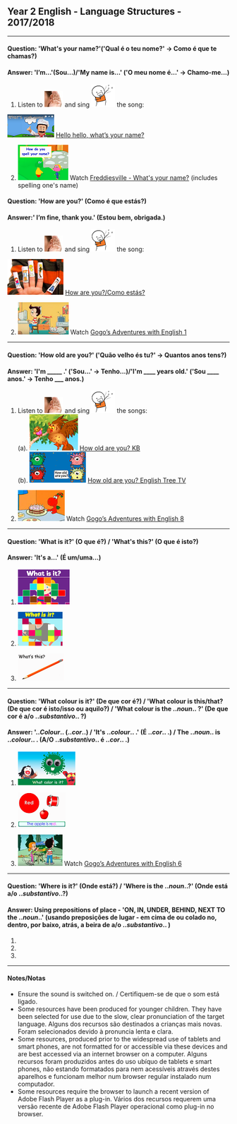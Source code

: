 ## Year 2 English - Language Structures - 2017/2018

***

#### Question: 'What's your name?'('Qual é o teu nome?' -> Como é que te chamas?)
#### Answer: 'I’m…'(Sou...)/'My name is…' ('O meu nome é...' -> Chamo-me...)

1. Listen to ![listen](/images/listen.png) and sing ![sing](/images/sing.png) the song:  

[![wyn](/images/wyn1.png)](https://www.youtube.com/watch?v=Uv1JkBL5728) [Hello hello, what’s your name?](https://www.youtube.com/watch?v=Uv1JkBL5728)  

2. [![frna](/images/frna.PNG)](https://www.youtube.com/watch?v=EDmWNJ144oY) Watch [Freddiesville - What's your name?](https://www.youtube.com/watch?v=EDmWNJ144oY) (includes spelling one's name)

#### Question: 'How are you?' (Como é que estás?)
#### Answer:' I’m fine, thank you.' (Estou bem, obrigada.)

1. Listen to ![listen](/images/listen.png) and sing ![sing](/images/sing.png) the song: 

[![hays](/images/hays.PNG)](https://www.youtube.com/watch?v=LxhOv3KnfA8) [How are you?/Como estás?](https://www.youtube.com/watch?v=LxhOv3KnfA8)  

2. [![gae1](/images/gae1.PNG)](https://www.youtube.com/watch?v=9R5-W3bMX4E) Watch [Gogo’s Adventures with English 1](https://www.youtube.com/watch?v=9R5-W3bMX4E) 

***

#### Question: 'How old are you?' ('Quão velho és tu?' -> Quantos anos tens?)
#### Answer: 'I'm _____ .' ('Sou...' -> Tenho...)/'I'm ____ years old.' ('Sou ____ anos.' -> Tenho ___ anos.)

1. Listen to ![listen](/images/listen.png) and sing ![sing](/images/sing.png) the songs:  
(a). [![hoaykb](/images/hoaykb.png)](https://www.youtube.com/watch?v=P__4P20BlGo) [How old are you? KB](https://www.youtube.com/watch?v=P__4P20BlGo)  
(b). [![hoay](/images/hoay.PNG)](https://www.youtube.com/watch?v=x2cI4ZgsYU4) [How old are you? English Tree TV](https://www.youtube.com/watch?v=x2cI4ZgsYU4)

2. [![gae8](/images/gae8.PNG)](https://www.youtube.com/watch?v=sn4sp4YGz0E) Watch [Gogo’s Adventures with English 8](https://www.youtube.com/watch?v=sn4sp4YGz0E)

*** 

#### Question: 'What is it?' (O que é?) / 'What's this?' (O que é isto?)
#### Answer: 'It's a...' (É um/uma...)

1. [![fket](/images/fket.PNG)](https://www.youtube.com/watch?v=8-SWzpdcl6E)

2. [![fkea](/images/fkea.png)](https://www.youtube.com/watch?v=D_sdGxUxz_4)

3. [![dewt](/images/dewt.png)](https://youtu.be/TARreOtrWUg)

*** 

#### Question: 'What colour is it?' (De que cor é?) / 'What colour is this/that? (De que cor é isto/isso ou aquilo?) / 'What colour is the ..*noun*.. ?' (De que cor é a/o ..*substantivo*.. ?)
#### Answer: '..*Colour*.. (..*cor*..) / 'It's ..*colour*.. .' (É ..*cor*.. .) / The ..*noun*.. is ..*colour*.. . (A/O ..*substantivo*.. é ..*cor*.. .)

1. [![dewc](/images/dewc.png)](https://www.youtube.com/watch?v=YyFLBTTAbSE)

2. [![bbar](/images/bbar.png)](https://www.youtube.com/watch?v=1jv0Gx_q_OU)

3. [![gae6](/images/gae6.png)](https://www.youtube.com/watch?v=_2WAwT9cKAk) Watch [Gogo’s Adventures with English 6](https://www.youtube.com/watch?v=_2WAwT9cKAk)

***

#### Question: 'Where is it?' (Onde está?) / 'Where is the ..*noun*..?' (Onde está a/o ..*substantivo*..?) 
#### Answer: Using prepositions of place - 'ON, IN, UNDER, BEHIND, NEXT TO the ..*noun*..' (usando preposições de lugar - em cima de ou colado no, dentro, por baixo, atrás, a beira de a/o ..*substantivo*.. )

1.
2.
3.

***

#### Notes/Notas
* Ensure the sound is switched on. / Certifiquem-se de que o som está ligado.
* Some resources have been produced for younger children. They have been selected for use due to the slow, clear pronunciation of the target language. Alguns dos recursos são destinados a crianças mais novas. Foram selecionados devido à pronuncia lenta e clara.
* Some resources, produced prior to the widespread use of tablets and smart phones, are not formatted for or accessible via these devices and are best accessed via an internet browser on a computer. Alguns recursos foram produzidos antes do uso ubíquo de tablets e smart phones, não estando formatados para nem acessíveis através destes aparelhos e funcionam melhor num browser regular instalado num computador.
* Some resources require the browser to launch a recent version of Adobe Flash Player as a plug-in. Vários dos recursos requerem uma versão recente de Adobe Flash Player operacional como plug-in no browser.
